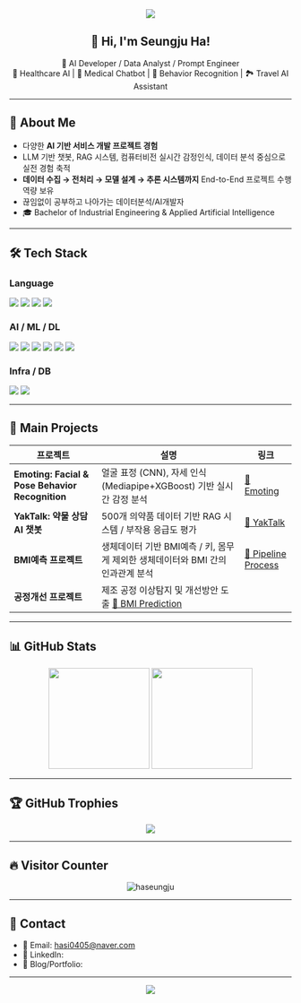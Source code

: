 <!-- 최상단 메인 배너 -->
<div align="center">
  <img src="https://capsule-render.vercel.app/api?type=waving&color=gradient&height=220&section=header&text=Welcome%20to%20My%20GitHub&fontSize=40&fontColor=ffffff&animation=fadeIn" />
</div>

<div align="center">

## 👋 Hi, I'm Seungju Ha!

🎯 AI Developer / Data Analyst / Prompt Engineer  
🧬 Healthcare AI | 💊 Medical Chatbot | 🧠 Behavior Recognition | 🏞️ Travel AI Assistant

</div>

---

## 📖 About Me

- 다양한 **AI 기반 서비스 개발 프로젝트 경험**
- LLM 기반 챗봇, RAG 시스템, 컴퓨터비전 실시간 감정인식, 데이터 분석 중심으로 실전 경험 축적
- **데이터 수집 → 전처리 → 모델 설계 → 추론 시스템까지** End-to-End 프로젝트 수행 역량 보유
- 끊임없이 공부하고 나아가는 데이터분석/AI개발자
- 🎓 Bachelor of Industrial Engineering & Applied Artificial Intelligence

---

## 🛠 Tech Stack

### Language
<p>
  <img src="https://img.shields.io/badge/Python-3776AB?style=flat-square&logo=Python&logoColor=white"/>
  <img src="https://img.shields.io/badge/SQL-4479A1?style=flat-square&logo=MySQL&logoColor=white"/>
  <img src="https://img.shields.io/badge/HTML-E34F26?style=flat-square&logo=HTML5&logoColor=white"/>
  <img src="https://img.shields.io/badge/CSS-1572B6?style=flat-square&logo=CSS3&logoColor=white"/>
</p>

### AI / ML / DL
<p>
  <img src="https://img.shields.io/badge/Pandas-150458?style=flat-square&logo=Pandas&logoColor=white"/>
  <img src="https://img.shields.io/badge/Scikit--Learn-F7931E?style=flat-square&logo=scikitlearn&logoColor=white"/>
  <img src="https://img.shields.io/badge/TensorFlow-FF6F00?style=flat-square&logo=TensorFlow&logoColor=white"/>
  <img src="https://img.shields.io/badge/PyTorch-EE4C2C?style=flat-square&logo=PyTorch&logoColor=white"/>
  <img src="https://img.shields.io/badge/LangChain-000000?style=flat-square"/>
  <img src="https://img.shields.io/badge/HuggingFace-FFBF00?style=flat-square&logo=HuggingFace&logoColor=white"/>
</p>

### Infra / DB
<p>
  <img src="https://img.shields.io/badge/SQLite-003B57?style=flat-square&logo=SQLite&logoColor=white"/>
  <img src="https://img.shields.io/badge/AWS-232F3E?style=flat-square&logo=Amazon-AWS&logoColor=white"/>
</p>

---

## 🚀 Main Projects

| 프로젝트 | 설명 | 링크 |
|---|---|---|
| **Emoting: Facial & Pose Behavior Recognition** | 얼굴 표정 (CNN), 자세 인식 (Mediapipe+XGBoost) 기반 실시간 감정 분석 | [🔗 Emoting](https://github.com/haseungju/Emoting_Emotional_Recognition) |
| **YakTalk: 약물 상담 AI 챗봇** | 500개 의약품 데이터 기반 RAG 시스템 / 부작용 응급도 평가 | [🔗 YakTalk](https://github.com/haseungju/Medicine_Chat) |
| **BMI예측 프로젝트** | 생체데이터 기반 BMI예측 / 키, 몸무게 제외한 생체데이터와 BMI 간의 인과관계 분석 | [🔗 Pipeline Process](https://github.com/haseungju/Pipeline_Process_Improvement) |
| **공정개선 프로젝트** | 제조 공정 이상탐지 및 개선방안 도출 [🔗 BMI Prediction](https://github.com/haseungju/BMI_Prediction) |
---

## 📊 GitHub Stats

<p align="center">
  <img src="https://github-readme-stats.vercel.app/api?username=haseungju&show_icons=true&theme=gradient" height="180"/>
  <img src="https://github-readme-stats.vercel.app/api/top-langs/?username=haseungju&layout=compact&theme=gradient" height="180"/>
</p>

---

## 🏆 GitHub Trophies

<p align="center">
  <img src="https://github-profile-trophy.vercel.app/?username=haseungju&theme=gruvbox&margin-w=15&no-frame=true" />
</p>

---

## 🔥 Visitor Counter

<p align="center">
  <img src="https://komarev.com/ghpvc/?username=haseungju&label=Profile%20views&color=0e75b6&style=flat" alt="haseungju" />
</p>

---

## 🔗 Contact

- 📧 Email: hasi0405@naver.com
- 💼 LinkedIn: 
- 📝 Blog/Portfolio: 

---

<div align="center">
  <img src="https://capsule-render.vercel.app/api?type=waving&color=gradient&height=120&section=footer"/>
</div>
